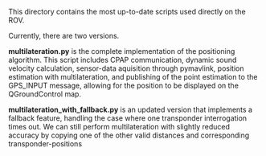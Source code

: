 This directory contains the most up-to-date scripts used directly on the ROV.

Currently, there are two versions.

**multilateration.py** is the complete implementation of the positioning algorithm. This script includes CPAP communication, dynamic sound velocity calculation, sensor-data aquisition through pymavlink, position estimation with multilateration, and publishing of the point estimation to the GPS_INPUT message, allowing for the position to be displayed on the QGroundControl map.

**multilateration_with_fallback.py** is an updated version that implements a fallback feature, handling the case where one transponder interrogation times out. We can still perform multilateration with slightly reduced accuracy by copying one of the other valid distances and corresponding transponder-positions
